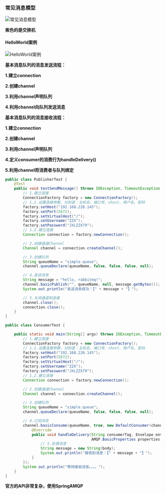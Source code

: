 ### 常见消息模型



![常见消息模型](E:\笔记整理\微服务技术\图解\常见消息模型.png)

**紫色的是交换机**



#### HelloWorld案例

![HelloWorld案例](E:\笔记整理\微服务技术\图解\HelloWorld案例.png)





**基本消息队列的消息发送流程：**

**1.建立connection**

**2.创建channel**

**3.利用channel声明队列**

**4.利用channel向队列发送消息**

**基本消息队列的消息接收流程：**

**1.建立connection**

**2.创建channel**

**3.利用channel声明队列**

**4.定义consumer的消费行为handleDelivery()**

**5.利用channel将消费者与队列绑定**



```java
public class PublisherTest {
    @Test
    public void testSendMessage() throws IOException, TimeoutException {
        // 1.建立连接
        ConnectionFactory factory = new ConnectionFactory();
        // 1.1.设置连接参数，分别是：主机名、端口号、vhost、用户名、密码
        factory.setHost("192.168.220.145");
        factory.setPort(5672);
        factory.setVirtualHost("/");
        factory.setUsername("ZZX");
        factory.setPassword("JXLZZX79");
        // 1.2.建立连接
        Connection connection = factory.newConnection();

        // 2.创建通道Channel
        Channel channel = connection.createChannel();

        // 3.创建队列
        String queueName = "simple.queue";
        channel.queueDeclare(queueName, false, false, false, null);

        // 4.发送消息
        String message = "hello, rabbitmq!";
        channel.basicPublish("", queueName, null, message.getBytes());
        System.out.println("发送消息成功：【" + message + "】");

        // 5.关闭通道和连接
        channel.close();
        connection.close();
    }
}

```



```java
public class ConsumerTest {

    public static void main(String[] args) throws IOException, TimeoutException {
        // 1.建立连接
        ConnectionFactory factory = new ConnectionFactory();
        // 1.1.设置连接参数，分别是：主机名、端口号、vhost、用户名、密码
        factory.setHost("192.168.220.145");
        factory.setPort(5672);
        factory.setVirtualHost("/");
        factory.setUsername("ZZX");
        factory.setPassword("JXLZZX79");
        // 1.2.建立连接
        Connection connection = factory.newConnection();

        // 2.创建通道Channel
        Channel channel = connection.createChannel();

        // 3.创建队列
        String queueName = "simple.queue";
        channel.queueDeclare(queueName, false, false, false, null);

        // 4.订阅消息
        channel.basicConsume(queueName, true, new DefaultConsumer(channel){
            @Override
            public void handleDelivery(String consumerTag, Envelope envelope,
                                       AMQP.BasicProperties properties, byte[] body) throws IOException {
                // 5.处理消息
                String message = new String(body);
                System.out.println("接收到消息：【" + message + "】");
            }
        });
        System.out.println("等待接收消息。。。。");
    }
}
```

**官方的API非常复杂，使用SpringAMQP**

